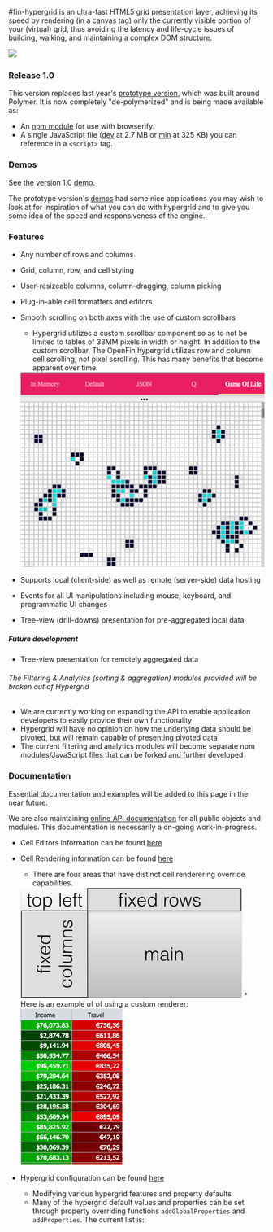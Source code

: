 #fin-hypergrid
is an ultra-fast HTML5 grid presentation layer, achieving its speed by rendering (in a canvas tag) only the currently visible portion of your (virtual) grid, thus avoiding the latency and life-cycle issues of building, walking, and maintaining a complex DOM structure.

<img src="images/README/gridshot04.gif">

### Release 1.0

This version replaces last year's [prototype version](https://github.com/openfin/fin-hypergrid/tree/polymer-prototype), which was built around Polymer. It is now completely "de-polymerized" and is being made available as:
* An [npm module](https://www.npmjs.com/package/fin-hypergrid) for use with browserify.
* A single JavaScript file ([dev](https://openfin.github.io/fin-hypergrid/build/fin-hypergrid.js) at 2.7 MB or [min](https://openfin.github.io/fin-hypergrid/build/fin-hypergrid.min.js) at 325 KB) you can reference in a `<script>` tag.

### Demos

See the version 1.0 [demo](https://openfin.github.io/fin-hypergrid).

The prototype version's [demos](http://openfin.github.io/fin-hypergrid-polymer-demo/components/fin-hypergrid/demo.html) had some nice applications you may wish to look at for inspiration of what you can do with hypergrid and to give you some idea of the speed and responsiveness of the engine.

### Features

* Any number of rows and columns
* Grid, column, row, and cell styling
* User-resizeable columns, column-dragging, column picking
* Plug-in-able cell formatters and editors
* Smooth scrolling on both axes with the use of custom scrollbars
    * Hypergrid utilizes a custom scrollbar component so as to not be limited to tables of 33MM pixels in width or height.   In addition to the custom scrollbar, The OpenFin hypergrid utilizes row and column cell scrolling, not pixel scrolling.  This has many benefits that become apparent over time.
    <img src="images/README/gridshot03.png" alt="screenshot">

* Supports local (client-side) as well as remote (server-side) data hosting
* Events for all UI manipulations including mouse, keyboard, and programmatic UI changes
* Tree-view (drill-downs) presentation for pre-aggregated local data


##### Future development

* Tree-view presentation for remotely aggregated data

###### The Filtering & Analytics (sorting & aggregation) modules provided will be broken out of Hypergrid

* We are currently working on expanding the API to enable application developers to easily provide their own functionality
 * Hypergrid will have no opinion on how the underlying data should be pivoted, but will remain capable of presenting pivoted data
* The current filtering and analytics modules will become separate npm modules/JavaScript files that can be forked and further developed

### Documentation

Essential documentation and examples will be added to this page in the near future.

We are also maintaining [online API documentation](http://openfin.github.io/fin-hypergrid/doc/Hypergrid.html) for all public objects and modules. This documentation is necessarily a on-going work-in-progress.

* Cell Editors information can be found [here](http://openfin.github.io/fin-hypergrid/doc/tutorial-cell-editors.html)

* Cell Rendering information can be found [here](http://openfin.github.io/fin-hypergrid/doc/tutorial-cell-renderer.html)
    * There are four areas that have distinct cell renderering override capabilities.  
    <img src="images/README/grid-regions.png" alt="screenshot">
    * Here is an example of of using a custom renderer: 
    <img src="images/README/customrenderer.png" alt="screenshot">

* Hypergrid configuration can be found [here](http://openfin.github.io/fin-hypergrid/doc/module-defaults.html)
    * Modifying various hypergrid features and property defaults
    * Many of the hypergrid default values and properties can be set through property overriding functions `addGlobalProperties` and `addProperties`.  The current list is:

